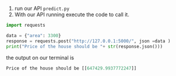 1. run our API `predict.py`
2. With our API running execute the code to call it.
```python
import requests

data = {"area": 3300}
response = requests.post("http://127.0.0.1:5000/", json =data )
print("Price of the house should be "+ str(response.json()))
```
the output on our terminal is
```python
Price of the house should be [[647429.9937772247]]
```